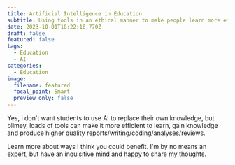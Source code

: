 ```yaml
---
title: Artificial Intelligence in Education
subtitle: Using tools in an ethical manner to make people learn more efficiently
date: 2023-10-01T18:22:16.770Z
draft: false
featured: false
tags:
  - Education
  - AI
categories:
  - Education
image:
  filename: featured
  focal_point: Smart
  preview_only: false
---
```

Y﻿es, i don't want students to use AI to replace their own knowledge, but blimey, loads of tools can make it more efficient to learn, gain knowledge and produce higher quality reports/writing/coding/analyses/reviews.

L﻿earn more about ways I think you could benefit. I'm by no means an expert, but have an inquisitive mind and happy to share my thoughts.